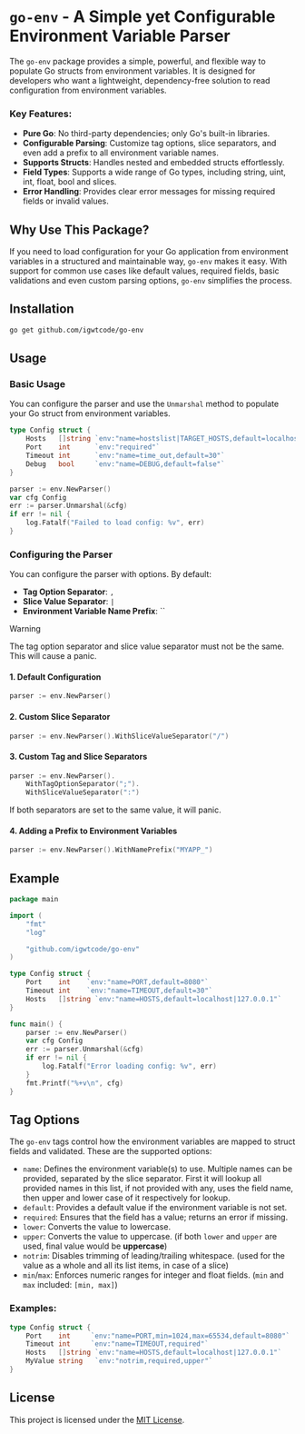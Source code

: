 # `go-env` - A Simple yet Configurable Environment Variable Parser

The `go-env` package provides a simple, powerful, and flexible way to populate Go structs from environment variables. It is designed for developers who want a lightweight, dependency-free solution to read configuration from environment variables.

### Key Features:

- **Pure Go**: No third-party dependencies; only Go's built-in libraries.
- **Configurable Parsing**: Customize tag options, slice separators, and even add a prefix to all environment variable names.
- **Supports Structs**: Handles nested and embedded structs effortlessly.
- **Field Types**: Supports a wide range of Go types, including string, uint, int, float, bool and slices.
- **Error Handling**: Provides clear error messages for missing required fields or invalid values.

## Why Use This Package?

If you need to load configuration for your Go application from environment variables in a structured and maintainable way, `go-env` makes it easy. With support for common use cases like default values, required fields, basic validations and even custom parsing options, `go-env` simplifies the process.

## Installation

```bash
go get github.com/igwtcode/go-env
```

## Usage

### Basic Usage

You can configure the parser and use the `Unmarshal` method to populate your Go struct from environment variables.

```go
type Config struct {
	Hosts   []string `env:"name=hostslist|TARGET_HOSTS,default=localhost|127.0.0.1"`
	Port    int      `env:"required"`
	Timeout int      `env:"name=time_out,default=30"`
	Debug   bool     `env:"name=DEBUG,default=false"`
}

parser := env.NewParser()
var cfg Config
err := parser.Unmarshal(&cfg)
if err != nil {
    log.Fatalf("Failed to load config: %v", err)
}
```

### Configuring the Parser

You can configure the parser with options. By default:

- **Tag Option Separator**: `,`
- **Slice Value Separator**: `|`
- **Environment Variable Name Prefix**: ``

> [!WARNING]
> The tag option separator and slice value separator must not be the same. This will cause a panic.

#### 1. Default Configuration

```go
parser := env.NewParser()
```

#### 2. Custom Slice Separator

```go
parser := env.NewParser().WithSliceValueSeparator("/")
```

#### 3. Custom Tag and Slice Separators

```go
parser := env.NewParser().
    WithTagOptionSeparator(";").
    WithSliceValueSeparator(":")
```

If both separators are set to the same value, it will panic.

#### 4. Adding a Prefix to Environment Variables

```go
parser := env.NewParser().WithNamePrefix("MYAPP_")
```

## Example

```go
package main

import (
    "fmt"
    "log"

    "github.com/igwtcode/go-env"
)

type Config struct {
    Port    int    `env:"name=PORT,default=8080"`
    Timeout int    `env:"name=TIMEOUT,default=30"`
    Hosts   []string `env:"name=HOSTS,default=localhost|127.0.0.1"`
}

func main() {
    parser := env.NewParser()
    var cfg Config
    err := parser.Unmarshal(&cfg)
    if err != nil {
        log.Fatalf("Error loading config: %v", err)
    }
    fmt.Printf("%+v\n", cfg)
}
```

## Tag Options

The `go-env` tags control how the environment variables are mapped to struct fields and validated. These are the supported options:

- `name`: Defines the environment variable(s) to use. Multiple names can be provided, separated by the slice separator. First it will lookup all provided names in this list, if not provided with any, uses the field name, then upper and lower case of it respectively for lookup.
- `default`: Provides a default value if the environment variable is not set.
- `required`: Ensures that the field has a value; returns an error if missing.
- `lower`: Converts the value to lowercase.
- `upper`: Converts the value to uppercase. (if both `lower` and `upper` are used, final value would be **uppercase**)
- `notrim`: Disables trimming of leading/trailing whitespace. (used for the value as a whole and all its list items, in case of a slice)
- `min`/`max`: Enforces numeric ranges for integer and float fields. (`min` and `max` included: `[min, max]`)

### Examples:

```go
type Config struct {
    Port    int     `env:"name=PORT,min=1024,max=65534,default=8080"`
    Timeout int     `env:"name=TIMEOUT,required"`
    Hosts   []string `env:"name=HOSTS,default=localhost|127.0.0.1"`
    MyValue string   `env:"notrim,required,upper"`
}
```

## License

This project is licensed under the [MIT License](./LICENSE).
